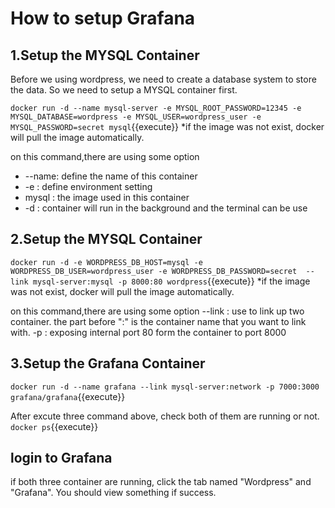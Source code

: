 # How to setup Grafana

## 1.Setup the MYSQL Container

Before we using wordpress, we need to create a database system to store the data. So we need to setup a MYSQL container first.

`docker run -d --name mysql-server -e MYSQL_ROOT_PASSWORD=12345 -e MYSQL_DATABASE=wordpress -e MYSQL_USER=wordpress_user -e MYSQL_PASSWORD=secret mysql`{{execute}}
*if the image was not exist, docker will pull the image automatically.

on this command,there are using some option
- --name: define the name of this container
- -e : define environment setting
- mysql : the image used in this container
- -d : container will run in the background and the terminal can be use

## 2.Setup the MYSQL Container

`docker run -d -e WORDPRESS_DB_HOST=mysql -e WORDPRESS_DB_USER=wordpress_user -e WORDPRESS_DB_PASSWORD=secret  --link mysql-server:mysql -p 8000:80 wordpress`{{execute}}
*if the image was not exist, docker will pull the image automatically.

on this command,there are using some option
--link : use to link up two container. the part before ":" is the container name that you want to link with.
-p : exposing internal port 80 form the container to port 8000

## 3.Setup the Grafana Container

`docker run -d --name grafana --link mysql-server:network -p 7000:3000 grafana/grafana`{{execute}}

After excute three command above, check both of them are running or not.
`docker ps`{{execute}}

## login to Grafana

if both three container are running, click the tab named "Wordpress" and "Grafana". You should view something if success.
